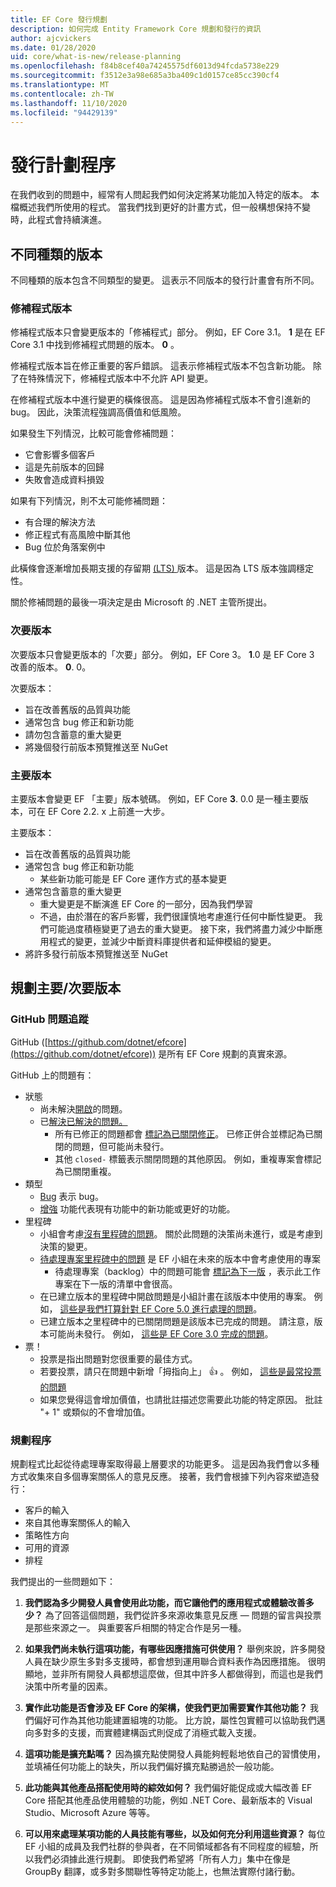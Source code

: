 ```yaml
---
title: EF Core 發行規劃
description: 如何完成 Entity Framework Core 規劃和發行的資訊
author: ajcvickers
ms.date: 01/28/2020
uid: core/what-is-new/release-planning
ms.openlocfilehash: f84b8cef40a74245575df6013d94fcda5738e229
ms.sourcegitcommit: f3512e3a98e685a3ba409c1d0157ce85cc390cf4
ms.translationtype: MT
ms.contentlocale: zh-TW
ms.lasthandoff: 11/10/2020
ms.locfileid: "94429139"
---
```

# <a name="release-planning-process"></a>發行計劃程序

在我們收到的問題中，經常有人問起我們如何決定將某功能加入特定的版本。
本檔概述我們所使用的程式。
當我們找到更好的計畫方式，但一般構想保持不變時，此程式會持續演進。

## <a name="different-kinds-of-releases"></a>不同種類的版本

不同種類的版本包含不同類型的變更。
這表示不同版本的發行計畫會有所不同。

### <a name="patch-releases"></a>修補程式版本

修補程式版本只會變更版本的「修補程式」部分。
例如，EF Core 3.1。 **1** 是在 EF Core 3.1 中找到修補程式問題的版本。 **0** 。

修補程式版本旨在修正重要的客戶錯誤。
這表示修補程式版本不包含新功能。
除了在特殊情況下，修補程式版本中不允許 API 變更。

在修補程式版本中進行變更的橫條很高。
這是因為修補程式版本不會引進新的 bug。
因此，決策流程強調高價值和低風險。

如果發生下列情況，比較可能會修補問題：

* 它會影響多個客戶
* 這是先前版本的回歸
* 失敗會造成資料損毀

如果有下列情況，則不太可能修補問題：

* 有合理的解決方法
* 修正程式有高風險中斷其他
* Bug 位於角落案例中

此橫條會逐漸增加長期支援的存留期 [ (LTS) ](https://dotnet.microsoft.com/platform/support/policy/dotnet-core) 版本。 這是因為 LTS 版本強調穩定性。

關於修補問題的最後一項決定是由 Microsoft 的 .NET 主管所提出。

### <a name="minor-releases"></a>次要版本

次要版本只會變更版本的「次要」部分。
例如，EF Core 3。 **1**.0 是 EF Core 3 改善的版本。 **0**. 0。

次要版本：

* 旨在改善舊版的品質與功能
* 通常包含 bug 修正和新功能
* 請勿包含蓄意的重大變更
* 將幾個發行前版本預覽推送至 NuGet

### <a name="major-releases"></a>主要版本

主要版本會變更 EF 「主要」版本號碼。
例如，EF Core **3**. 0.0 是一種主要版本，可在 EF Core 2.2. x 上前進一大步。

主要版本：

* 旨在改善舊版的品質與功能
* 通常包含 bug 修正和新功能
  * 某些新功能可能是 EF Core 運作方式的基本變更
* 通常包含蓄意的重大變更
  * 重大變更是不斷演進 EF Core 的一部分，因為我們學習
  * 不過，由於潛在的客戶影響，我們很謹慎地考慮進行任何中斷性變更。 我們可能過度積極變更了過去的重大變更。 接下來，我們將盡力減少中斷應用程式的變更，並減少中斷資料庫提供者和延伸模組的變更。
* 將許多發行前版本預覽推送至 NuGet

## <a name="planning-for-majorminor-releases"></a>規劃主要/次要版本

### <a name="github-issue-tracking"></a>GitHub 問題追蹤

GitHub ([https://github.com/dotnet/efcore](https://github.com/dotnet/efcore)) 是所有 EF Core 規劃的真實來源。

GitHub 上的問題有：

* 狀態
  * 尚未解決[開啟](https://github.com/dotnet/efcore/issues)的問題。
  * 已[解決已解決的問題。](https://github.com/dotnet/efcore/issues?q=is%3Aissue+is%3Aclosed)
    * 所有已修正的問題都會 [標記為已關閉修正](https://github.com/dotnet/efcore/issues?q=is%3Aissue+label%3Aclosed-fixed+is%3Aclosed)。 已修正併合並標記為已關閉的問題，但可能尚未發行。
    * 其他 `closed-` 標籤表示關閉問題的其他原因。 例如，重複專案會標記為已關閉重複。
* 類型
  * [Bug](https://github.com/dotnet/efcore/issues?q=is%3Aissue+is%3Aopen+label%3Atype-bug) 表示 bug。
  * [增強](https://github.com/dotnet/efcore/issues?q=is%3Aissue+is%3Aopen+label%3Atype-enhancement) 功能代表現有功能中的新功能或更好的功能。
* 里程碑
  * 小組會考慮[沒有里程碑的問題](https://github.com/dotnet/efcore/issues?q=is%3Aopen+is%3Aissue+no%3Amilestone)。 關於此問題的決策尚未進行，或是考慮到決策的變更。
  * [待處理專案里程碑中的問題](https://github.com/dotnet/efcore/issues?q=is%3Aopen+is%3Aissue+milestone%3ABacklog) 是 EF 小組在未來的版本中會考慮使用的專案
    * 待處理專案（backlog）中的問題可能會 [標記為下一版](https://github.com/dotnet/efcore/issues?q=is%3Aissue+is%3Aopen+label%3Aconsider-for-next-release) ，表示此工作專案在下一版的清單中會很高。
  * 在已建立版本的里程碑中開啟問題是小組計畫在該版本中使用的專案。 例如， [這些是我們打算針對 EF Core 5.0 進行處理的問題](https://github.com/dotnet/efcore/issues?q=is%3Aopen+is%3Aissue+milestone%3A5.0.0)。
  * 已建立版本之里程碑中的已關閉問題是該版本已完成的問題。 請注意，版本可能尚未發行。 例如， [這些是 EF Core 3.0 完成的問題](https://github.com/dotnet/efcore/issues?q=is%3Aissue+milestone%3A3.0.0+is%3Aclosed)。
* 票！
  * 投票是指出問題對您很重要的最佳方式。
  * 若要投票，請只在問題中新增「拇指向上」 👍 。 例如， [這些是最常投票的問題](https://github.com/dotnet/efcore/issues?q=is%3Aissue+is%3Aopen+sort%3Areactions-%2B1-desc)
  * 如果您覺得這會增加價值，也請批註描述您需要此功能的特定原因。 批註 "+ 1" 或類似的不會增加值。

### <a name="the-planning-process"></a>規劃程序

規劃程式比起從待處理專案取得最上層要求的功能更多。
這是因為我們會以多種方式收集來自多個專案關係人的意見反應。
接著，我們會根據下列內容來塑造發行：

* 客戶的輸入
* 來自其他專案關係人的輸入
* 策略性方向
* 可用的資源
* 排程

我們提出的一些問題如下：

1. **我們認為多少開發人員會使用此功能，而它讓他們的應用程式或體驗改善多少？** 為了回答這個問題，我們從許多來源收集意見反應 — 問題的留言與投票是那些來源之一。 與重要客戶相關的特定合作是另一種。

2. **如果我們尚未執行這項功能，有哪些因應措施可供使用？** 舉例來說，許多開發人員在缺少原生多對多支援時，都會想到運用聯合資料表作為因應措施。 很明顯地，並非所有開發人員都想這麼做，但其中許多人都做得到，而這也是我們決策中所考量的因素。

3. **實作此功能是否會涉及 EF Core 的架構，使我們更加需要實作其他功能？** 我們偏好可作為其他功能建置組塊的功能。 比方說，屬性包實體可以協助我們邁向多對多的支援，而實體建構函式則促成了消極式載入支援。

4. **這項功能是擴充點嗎？** 因為擴充點使開發人員能夠輕鬆地依自己的習慣使用，並填補任何功能上的缺失，所以我們偏好擴充點勝過於一般功能。

5. **此功能與其他產品搭配使用時的綜效如何？** 我們偏好能促成或大幅改善 EF Core 搭配其他產品使用體驗的功能，例如 .NET Core、最新版本的 Visual Studio、Microsoft Azure 等等。

6. **可以用來處理某項功能的人員技能有哪些，以及如何充分利用這些資源？** 每位 EF 小組的成員及我們社群的參與者，在不同領域都各有不同程度的經驗，所以我們必須據此進行規劃。 即使我們希望將「所有人力」集中在像是 GroupBy 翻譯，或多對多關聯性等特定功能上，也無法實際付諸行動。
